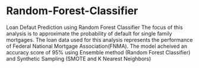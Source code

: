 # Random-Forest-Classifier
Loan Defaut Prediction using Random Forest Classifier
The focus of this analysis is to approximate the probability of default for single family mortgages.
The loan data used for this analysis represents the performance of Federal National Mortgage Association(FNMA).
The model acheived an accuracy score of 95% using Ensemble method (Random Forest Classifier) and Synthetic Sampling (SMOTE and K Nearest Neighbors)
